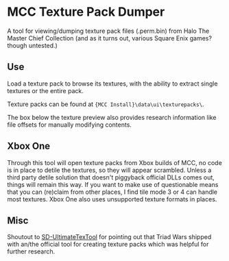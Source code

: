 # MCC Texture Pack Dumper
A tool for viewing/dumping texture pack files (.perm.bin) from Halo The Master Chief Collection (and as it turns out, various Square Enix games? though untested.)

## Use
Load a texture pack to browse its textures, with the ability to extract single textures or the entire pack.

Texture packs can be found at `{MCC Install}\data\ui\texturepacks\`.

The box below the texture preview also provides research information like file offsets for manually modifying contents.

## Xbox One
Through this tool will open texture packs from Xbox builds of MCC, no code is in place to detile the textures, so they will appear scrambled.
Unless a third party detile solution that doesn't piggyback official DLLs comes out, things will remain this way.
If you want to make use of questionable means that you can (re)claim from other places, I find tile mode 3 or 4 can handle most textures.
Xbox One also uses unsupported texture formats in places.

## Misc
Shoutout to [SD-UltimateTexTool](https://github.com/sneakyevil/SD-UltimateTexTool) for pointing out that Triad Wars shipped with an/the official tool for creating texture packs which was helpful for further research.